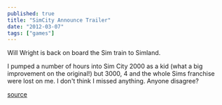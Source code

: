 ```yaml
---
published: true
title: "SimCity Announce Trailer"
date: "2012-03-07"
tags: ["games"]
---
```

Will Wright is back on board the Sim train to Simland.

I pumped a number of hours into Sim City 2000 as a kid (what a big improvement on the original!) but 3000, 4 and the whole Sims franchise were lost on me. I don&apos;t think I missed anything. Anyone disagree?

<a href="http://www.youtube.com/watch?v=kztNWdhRdnw">source</a>
